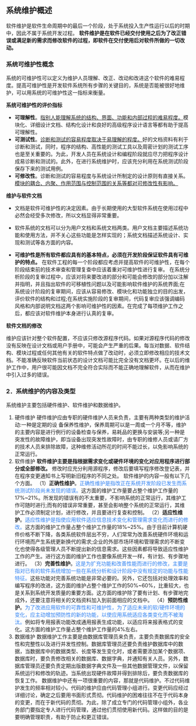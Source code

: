 ## 系统维护概述

软件维护是软件生命周期中的最后一个阶段，处于系统投入生产性运行以后的时期中，因此不属于系统开发过程。
**软件维护是在软件已经交付使用之后为了改正错误或满足新的需求而修改软件的过程，即软件在交付使用后对软件所做的一切改动。**

### 系统可维护性概念
系统的可维护性可以定义为维护人员理解、改正、改动和改进这个软件的难易程度。提高可维护性是开发软件系统所有步骤的关键目的，系统是否能被很好地维护，可以用系统的可维护性这一指标来衡量。

**系统可维护性的评价指标**
- **可理解性**。<u>指别人能理解系统的结构、界面、功能和内部过程的难易程度。</u>模块化、详细设计文档、结构化设计和良好的高级程序设计语言等都有助于提高可理解性。
- **可测试性**。<u>诊断和测试的容易程度取决于易理解的程度。</u>好的文档资料有利于诊断和测试，同时，程序的结构、高性能的测试工具以及周密计划的测试工序也是至关重要的。为此，开发人员在系统设计和编程阶段就应尽力把程序设计成易诊断和测试的。此外，在进行系统维护时，应该充分利用在系统测试阶段保存下来的测试用例。
- **可修改性**。诊断和测试的容易程度与系统设计所制定的设计原则有直接关系。<u>模块的耦合、内聚、作用范围与控制范围的关系等都对可修改性有影响。</u>

**维护与软件文档**

- 文档是软件可维护性的决定因素。由于长期使用的大型软件系统在使用过程中必然会经受多次修改，所以文档显得非常重要。

- 软件系统的文档可以分为用户文档和系统文档两类。用户文档主要描述系统功能和使用方法，并不关心这些功能是怎样实现的；系统文档描述系统设计、实现和测试等各方面的内容。
- **可维护性是所有软件都应具有的基本特点，必须在开发阶段保证软件具有可维护的特点。** 在软件工程的每一个阶段都应考虑并提高软件的可维护性，在每个阶段结束前的技术审查和管理复查中应该着重对可维护性进行复审。
	在系统分析阶段的复审过程中，应该对将来要改进的部分和可能会修改的部分加以注解并指明，并且指出软件的可移植性问题以及可能影响软件维护的系统界面;在系统设计阶段的复审期间，应该从容易修改、模块化和功能独立的目的出发，评价软件的结构和过程;在系统实施阶段的复审期间，代码复审应该强调编码风格和内部说明文档这两个影响可维护性的因素。在完成了每项维护工作之后，都应该对软件维护本身进行认真的复审。

**软件文档的修改**

维护应该针对整个软件配置，不应该只修改源程序代码。如果对源程序代码的修改没有反映在设计文档或用户手册中，可能会产生严重的后果。每当对数据、软件结构、模块过程或任何其他有关的软件特点做了改动时，必须立即修改相应的技术文档。不能准确反映软件当前状态的设计文档可能比完全没有文档更坏。在以后的维护工作中，用户很可能因文档不完全符合实际而不能正确地理解软件，从而在维护中引入过多的错误。

### 2．系统维护的内容及类型
系统维护主要包括硬件维护、软件维护和数据维护。
1. 硬件维护
硬件维护应由专职的硬件维护人员来负责，主要有两种类型的维护活动:一种是定期的设
备保养性维护，保养周期可以是一周或一个月不等，维护的主要内容是进行例行的设备检查与保养，易耗品的更换与安装等;另一种是突发性的故障维护，即当设备出现突发性故障时，由专职的维修人员或请厂方的技术人员来排除故障，这种维修活动所花的时间不能过长，以免影响系统的正常运行。
2. 软件维护
**软件维护主要是指根据需求变化或硬件环境的变化对应用程序进行部分或全部修改。** 修改时应充分利用源程序，修改后要填写程序修改登记表，并在程序变更通知书上写明新旧程序的不同之处。
软件维护的内容一般有以下几个方面。
	（1）**正确性维护**。<font color ='#2e80f2'>正确性维护是指改正在系统开发阶段已发生而系统测试阶段尚未发现的错误。</font>这方面的维护工作量要占整个维护工作量的17%~21%。所发现的错误有的不太重要，不影响系统的正常运行，其维护工作可随时进行;而有的错误非常重要，甚至会影响整个系统的正常运行，其维护工作必须制定计划，进行修改，并且要进行复查和控制。
	（2）**适应性维护**。<font color='#2e80f2'>适应性维护是指使应用软件适应信息技术变化和管理需求变化而进行的修改。</font>这方面的维护工作量占整个维护工作量的18%~25%。由于目前计算机硬件价格不断下降，各类系统软件层出不穷，人们常常为改善系统硬件环境和运行环境而产生系统更新换代的需求;企业的外部市场环境和管理需求的不断变化也使得各级管理人员不断提出新的信息需求。这些因素都将导致适应性维护工作的产生。进行这方面的维护工作也要像系统开发一样，有计划、有步骤地进行。
	（3）**完善性维护**。<font color='#2e80f2'>这是为扩充功能和改善性能而进行的修改，主要是指对已有的软件系统增加一些在系统分析和设计阶段中没有规定的功能与性能特征。</font>这些功能对完善系统功能是非常必要的。另外，它还包括对处理效率和编写程序的改进，这方面的维护占整个维护工作的50%~60%，比重较大，也是关系到系统开发质量的重要方面。这方面的维护除了要有计划、有步骤地完成外，还要注意将相关的文档资料加入到前面相应的文档中。
	（4）**预防性维护**。<font color='#2e80f2'>为了改进应用软件的可靠性和可维护性，为了适应未来的软/硬件环境的变化，应主动增加预防性的新的功能，以使应用系统适应各类变化而不被淘汰。</font>例如将专用报表功能改成通用报表生成功能，以适应将来报表格式的变化。这方面的维护工作量占整个维护工作量的4%左右。
3. 数据维护
	数据维护工作主要是由数据库管理员来负责，主要负责数据库的安全性和完整性以及进行并发性控制。数据库管理员还要负责维护数据库中的数据，当数据库中的数据类型、长度等发生变化时，或者需要添加某个数据项、数据库时，要负责修改相关的数据库、数据字典，并通知有关人员。另外，数据库管理员还要负责定期出版数据字典文件及一些其他数据管理文件，以保留系统运行和修改的轨迹。当系统出现硬件故障并得到排除后，要负责数据库的恢复工作。
	数据维护中还有一项很重要的内容，那就是代码维护。不过代码维护发生的频率相对较小。代码的维护应由代码管理小组进行。变更代码应经过详细讨论，确定之后要用书面形式贯彻。代码维护的困难往往不在于代码本身的变更，而在于新代码的贯彻。为此，除了成立专门的代码管理小组外，各业务部门要指定专人进行代码管理，通过他们贯彻使用新代码。这样做的目的是要明确管理职责，有助于防止和更正错误。
